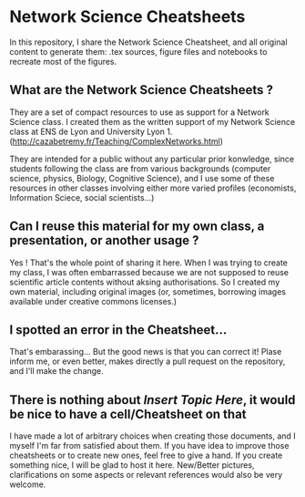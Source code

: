 # Network Science Cheatsheets
In this repository, I share the Network Science Cheatsheet, and all original content to generate them: .tex sources, figure files and notebooks to recreate most of the figures.

## What are the Network Science Cheatsheets ?
They are a set of compact resources to use as support for a Network Science class. I created them as the written support of my Network Science class at ENS de Lyon and University Lyon 1. (http://cazabetremy.fr/Teaching/ComplexNetworks.html)

They are intended for a public without any particular prior konwledge, since students following the class are from various backgrounds (computer science, physics, Biology, Cognitive Science), and I use some of these resources in other classes involving either more varied profiles (economists, Information Sciece, social scientists...)

## Can I reuse this material for my own class, a presentation, or another usage ?
Yes ! That's the whole point of sharing it here. When I was trying to create my class, I was often embarrassed because we are not supposed to reuse scientific article contents without aksing authorisations. So I created my own material, including original images (or, sometimes, borrowing images available under creative commons licenses.)

## I spotted an error in the Cheatsheet...
That's embarassing... But the good news is that you can correct it! Plase inform me, or even better, makes directly a pull request on the repository, and I'll make the change. 

## There is nothing about *Insert Topic Here*, it would be nice to have a cell/Cheatsheet on that
I have made a lot of arbitrary choices when creating those documents, and I myself I'm far from satisfied about them. If you have idea to improve those cheatsheets or to create new ones, feel free to give a hand. If you create something nice, I will be glad to host it here. New/Better pictures, clarifications on some aspects or relevant references would also be very welcome.
